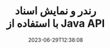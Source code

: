 ---
############################# Static ############################
layout: "landing"
date: 2023-06-29T12:38:08
draft: false

product: "Viewer"
product_tag: "viewer"
platform: "Java"
platform_tag: "java"

############################# Drop-down ############################
supported_platforms:
  items:
    # supported_platforms loop
    - title: ".NET"
      tag: "net"
    # supported_platforms loop
    - title: "Java"
      tag: "java"
    # supported_platforms loop
    - title: "Node.js"
      tag: "nodejs-java" 


############################# Head ############################
head_title: "Java Document Viewer API، رندر PDF Word Excel Image HTML Diagram"
head_description: "کتابخانه Document Viewer برای توسعه برنامه‌های جاوا که اسناد چند فرمتی را به‌طور بومی ارائه، مشاهده و دستکاری می‌کنند که از بیش از 180 فرمت فایل پشتیبانی می‌کنند."

############################# Header ############################
title: "رندر و نمایش اسناد<br>با استفاده از Java API"
description: "API نمایشگر قدرتمند برای ارائه بیش از 180 فرمت سند به PDF، HTML، و تصویر با گزینه های پیکربندی همه کاره."
words:
  for: "for"

actions:
  main: "دانلود رایگان Maven"
  main_link: "https://releases.groupdocs.com/java/repo/com/groupdocs/groupdocs-viewer/"
  alt: "صدور مجوز"
  alt_link: "https://purchase.groupdocs.com/pricing/viewer/java"
  title: "برای شروع آماده اید؟"
  description: "ویژگی های GroupDocs.Viewer را به صورت رایگان امتحان کنید یا درخواست مجوز کنید"

release:
  title: "نسخه {0} منتشر شد"
  notes: "ببینید چه چیزی جدید است"
  downloads: "دانلودها"
  link: "https://releases.groupdocs.com/viewer/java/release-notes/latest/"

code:
  title: "رندر فایل های پی دی اف در جاوا"
  more: "نمونه های بیشتر"
  more_link: "https://github.com/groupdocs-viewer/GroupDocs.Viewer-for-Java"
  install: |
    <dependencies>
      <dependency>
        <groupId>com.groupdocs</groupId>
        <artifactId>groupdocs-viewer</artifactId>
        <version>{0}</version>
      </dependency>
    </dependencies>

    <repositories>
      <repository>
        <id>repository.groupdocs.com</id>
        <name>GroupDocs Repository</name>
        <url>https://repository.groupdocs.com/repo/</url>
      </repository>
    </repositories>
  content: |
    ```java {style=abap}
    // Instantiate Viewer
    try (Viewer viewer = new Viewer("resume.pdf"))
    {
        // Set output HTML options, one file per page
        HtmlViewOptions viewOptions = 
            HtmlViewOptions.forEmbeddedResources();

        // Render PDF to HTML with embedded resources
        viewer.view(viewOptions);
    }
    ```
############################# Overview ############################
overview:
  enable: true
  title: "GroupDocs.Viewer در یک نگاه"
  description: "API برای رندر، نمایش، تبدیل اسناد، اسلایدها، نمودارها و بسیاری از انواع اسناد دیگر در برنامه های جاوا"
  features:
    # feature loop
    - title: "اسناد را کارآمد و قابل اعتماد مشاهده کنید"
      content: "با GroupDocs.Viewer API می‌توانید با حفظ یکپارچگی محتوا و ساختار سند، اسناد را با هر فرمت قابل پشتیبانی به HTML، JPEG، PNG، و PDF با گزینه‌های منعطف و قدرتمند ارائه کنید. GroupDocs.Viewer روی پلتفرم های ویندوز و لینوکس کار می کند."

    # feature loop
    - title: "اکثر فرمت های فایل و سند محبوب پشتیبانی می شوند"
      content: "ما از ارائه بیش از 180 فرمت فایل و سند محبوب پشتیبانی می کنیم که شامل Word، Excel، PDF، PowerPoint، خانواده فرمت های OpenDocument، آرشیو، تصاویر Raster و Vector، کتاب های الکترونیکی، زبان های برنامه نویسی و نشانه گذاری ها، و بسیاری از انواع فایل های دیگر، از جمله رمزگذاری شده است. فایل هایی با محافظت از رمز عبور"

    # feature loop
    - title: "خروجی قابل تنظیم"
      content: "GroupDocs.Viewer نه تنها اجازه می دهد تا سند را رندر کند، بلکه کنترل کند که دقیقاً چه قسمت هایی از سند باید رندر شوند یا اکنون، چگونه باید رندر شوند و تبدیل های مختلف را در خروجی رندر شده اعمال می کند."

    # feature loop
    - title: "رابط کاربری وب برای چارچوب Spring"
      content: "ما یک بسته UI منبع باز برای چارچوب Spring ارائه می دهیم که می تواند در عرض چند دقیقه به پروژه شما اضافه شود. بسته Viewer.UI شامل یک web-UI مبتنی بر Angular است و مجموعه ای از APIهای مفید و ارائه دهندگان ذخیره سازی داده را ارائه می دهد."

############################# Platforms ############################
platforms:
  enable: true
  title: "استقلال سکو"
  description: "GroupDocs.Viewer برای جاوا از سیستم عامل ها، چارچوب ها و مدیریت بسته های زیر پشتیبانی می کند"
  items:
    # platform loop
    - title: "Amazon"
      image: "amazon"
    # platform loop
    - title: "Docker"
      image: "docker"
    # platform loop
    - title: "Azure"
      image: "azure"
    # platform loop
    - title: "Eclipse"
      image: "eclipse"
    # platform loop
    - title: "IntelliJ"
      image: "intellij"
    # platform loop
    - title: "Windows"
      image: "windows"
    # platform loop
    - title: "Linux"
      image: "linux"
    # platform loop
    - title: "Maven"
      image: "maven"


############################# File formats ############################
formats:
  enable: true
  title: "فرمت های فایل پشتیبانی شده"
  description: |
    GroupDocs.Viewer برای جاوا از عملیات با [قالب‌های فایل] زیر پشتیبانی می‌کند (https://docs.groupdocs.com/viewer/java/supported-document-formats/).
  groups:
    # group loop
    - color: "green"
      content: |
        ### مایکروسافت آفیس، OpenDocument و فرمت های متنی
        * **Word:** DOC, DOCX, DOCM, DOT, DOTX, DOTM, RTF, TXT
        * **Excel:** XLS, XLSX, XLSM, XLSB, XLTM, XLT, XLTM, XLTX
        * **PowerPoint:** PPT, PPTX, PPS, PPSX, PPSM, POT, POTM, POTX, PPTM        
        * **Project:** MPP, MPT, MPX
        * **Outlook:** MSG, EML, EMLX, PST, OST
        * **OneNote:** ONE
        * **OpenDocument:** ODT, OTT, ODS, ODP, OTP, OTS, ODG
        * **Fixed Page Layout:** PDF, TEX, XPS, OXPS
        * **e-Books:** EPUB, MOBI, DjVu
        * **Delimiter-Separated Values:** CSV, TSV
    # group loop
    - color: "blue"
      content: |
        ### تصاویر، گرافیک و نمودارها
        * **تصاویر شطرنجی:** BMP, GIF, JPG, PNG, TIFF, WebP, DNG, DIB, Jpeg2000 family
        * **Windows Icon:** ICO
        * **Scalable Vector Graphics:** SVG, CDR, CMX, IGS, SVGZ        
        * **Adobe Photoshop:** PSD, PSB        
        * **Stereo Lithography (3D Printing):** STL        
        * **Medical Imaging:** DICOM
        * **Plotter Documents:** PLT, HPG
        * **Autodesk Design Web Formats:** DWF, DWG
        * **AutoCAD Drawing:** DWT, IFC, STL, CF2        
      # group loop
    - color: "red"
      content: |
        ### دیگر        
        * **وب:** HTML, MHT, MHTML, XML
        * **Metafile:** WMF, EMF, CGM, EMZ, WMZ
        * **Visio:** VSD, VDX, VSS, VSSX, VSX, VST, VSTX, VTX, VSDX, VDW, VSTM, VSSM, VSDM
        * **Project:** MPP, MPT, MPX
        * **PostScript:** PS, EPS
        * **آرشیوها:** ZIP, TAR, BZ2, GZ, RAR, RAR5
        * **دیگر:** VCF, VCARD, NUMBERS, NSF, OBJ
        * **C/C++/C# Files:** C, CC, C# , CPP, CXX, CS, H, HH, M, MM
        * **Java/JavaScript Files:** JAVA, JS, JSON, PROPERTIES

############################# Features ############################
features:
  enable: true
  title: "ویژگی های GroupDocs.Viewer"
  description: "رندر، نمایش، و تبدیل یکپارچه PDF و اسناد آفیس"

  items:
    # feature loop
    - icon: "viewhtml"
      title: "مشاهده اسناد در HTML"
      content: "هر نوع سندی را با CSS و SVG به یک سند HTML تبدیل کنید، که می تواند در هر مرورگر وب مدرن نمایش داده شود."

    # feature loop
    - icon: "rasterize"
      title: "اسناد را شطرنجی کنید"
      content: "هر قالب سند قابل پشتیبانی را با فرمت تصویر قابل تنظیم و کیفیت فشرده سازی به تصویر شطرنجی تبدیل کنید."

    # feature loop
    - icon: "sourcecode"
      title: "کدهای برنامه نویسی را رندر و برجسته کنید"
      content: "پشتیبانی از همه زبان‌های برنامه‌نویسی، اسکریپت‌نویسی و نشانه‌گذاری محبوب، با قابلیت تجزیه و برجسته کردن نحو آنها."

    # feature loop
    - icon: "convertpdf"
      title: "تبدیل به PDF"
      content: "سند با هر فرمت قابل پشتیبانی را می توان به راحتی با گزینه های قابل تنظیم به PDF تبدیل و ذخیره کرد."

    # feature loop
    - icon: "transform"
      title: "تغییرات را اعمال کنید"
      content: "سند خروجی را می توان در حین رندر تبدیل کرد - صفحات را می توان چرخاند و/یا مرتب کرد و واترمارک متنی در بالای آنها قرار داد."

    # feature loop
    - icon: "adjustment"
      title: "تنظیم خروجی HTML"
      content: "اسناد HTML خروجی، تولید شده توسط GroupDocs.Viewer، را می توان بسیار دقیق تنظیم کرد: امکان ذخیره در جریان یا فایل، با منابع خارجی یا جاسازی شده، تماس های برگشتی و غیره وجود دارد."

    # feature loop
    - icon: "complex"
      title: "پشتیبانی از ساختارهای پیچیده سند"
      content: "GroupDocs.Viewer نه تنها از اسناد منفرد، بلکه از فایل‌هایی نیز پشتیبانی می‌کند که در داخل شامل فهرست یا ساختار سلسله مراتبی از اسناد هستند، مانند پیام‌های ایمیل با پیوست‌ها، آرشیوهای ZIP با فایل‌های داخلی درون پوشه‌ها، تصاویر TIFF چند صفحه‌ای و غیره."

    # feature loop
    - icon: "optimization"
      title: "گزینه های بهینه سازی"
      content: "GroupDocs.Viewer حاوی یک زیرسیستم کش قابل تنظیم است که می تواند با استفاده از نسخه های ذخیره شده اسناد، زمان بارگذاری را تسریع بخشد. همچنین مجموعه ای از گزینه های مختلف برای فرمت های مختلف اجازه می دهد تا برخی از بخش ها یا جنبه های غیر ضروری اسناد را از رندر حذف کنید (فونت ها، کاربرگ های مخفی، پیوست های ایمیل) برای بهینه سازی عملکرد کلی."

    # feature loop
    - icon: "passwordprotected"
      title: "پشتیبانی از اسناد محافظت شده با رمز عبور"
      content: "GroupDocs.Viewer اجازه می دهد تا اسناد رمزگذاری شده را از انواع مختلف باز کنید: PDF، WordProcessing، Spreadsheet، Presentation و غیره، با تعیین رمز عبور در گزینه های بارگیری."

############################# Code samples ############################
code_samples:
  enable: true
  title: "نمونه کد"
  description: "برخی از موارد معمولی GroupDocs.Viewer برای عملیات جاوا استفاده می کنند"
  items:
    # code sample loop
    - title: "DOCX را به HTML رندر کنید"
      content: |
        ویژگی‌های کلاس [HtmlViewOptions](https://reference.groupdocs.com/viewer/java/com.groupdocs.viewer.options/htmlviewoptions/) به شما امکان می‌دهد فرآیند تبدیل را کنترل کنید، در مورد آن [اینجا] (https:/ /docs.groupdocs.com/viewer/java/rendering-to-html/). به عنوان مثال، می توانید تمام منابع خارجی را در فایل HTML خروجی جاسازی کنید، فایل خروجی را کوچک کنید و آن را برای چاپ بهینه کنید.
        {{< landing/code title="Java">}}
        ```java {style=abap}
        import com.groupdocs.viewer.Viewer;
        import com.groupdocs.viewer.options.HtmlViewOptions;

        // Instantiate Viewer
        try (Viewer viewer = new Viewer("resume.docx"))
        {
            // Set output HTML options
            HtmlViewOptions options = 
                HtmlViewOptions.forEmbeddedResources();

            // Render DOCX to HTML with embedded resources
            viewer.view(options);
        }
        ```
        {{< /landing/code >}}
    # code sample loop
    - title: "PPTX را به PDF صادر کنید"
      content: |
        یک نمونه کلاس [PdfViewOptions](https://reference.groupdocs.com/viewer/java/com.groupdocs.viewer.options/pdfviewoptions/) ایجاد کنید و آن را به [Viewer.View] (https://reference) ارسال کنید. روش groupdocs.com/viewer/java/com.groupdocs.viewer/viewer/#view-com.groupdocs.viewer.options.ViewOptions-) برای تبدیل فایل پاورپوینت PPTX به PDF. ویژگی های کلاس PdfViewOptions به شما امکان می دهد فرآیند تبدیل را کنترل کنید. به عنوان مثال، می توانید از فایل PDF خروجی محافظت کنید، صفحات آن را مجددا مرتب کنید و کیفیت تصاویر سند را مشخص کنید. برای جزئیات به [بخش مستندات زیر] (https://docs.groupdocs.com/viewer/java/rendering-to-pdf/) مراجعه کنید.
        {{< landing/code title="Java">}}
        ```java {style=abap}   
        import com.groupdocs.viewer.Viewer;
        import com.groupdocs.viewer.options.PdfViewOptions;

        // Instantiate Viewer
        try (Viewer viewer = new Viewer("presentation.pptx"))
        {
            // Set output PDF options
            PdfViewOptions viewOptions = new PdfViewOptions();

            // Export PPTX to PDF
            viewer.view(viewOptions);
        }
        ```
        {{< /landing/code >}}
############################# Reviews ############################
# reviews:
# enable: true
# title: "بررسی محصولات GroupDocs"
# description: "فقط حرف ما را قبول نکنید. ببینید سایر توسعه دهندگان در مورد API های ما چه می گویند"

# items:
#   # review loop
#   - title: "GroupDocs.Viewer"
#     content: "خدمات عالی و محصولات عالی. آنها در طول فرآیند اجرای GroupDocs.Viewer برای دات نت بسیار مفید و پاسخگو بودند، نمی توان آنها را به اندازه کافی توصیه کرد."
#     author: "Martin Lasarga"
#     company: "Product Manager at Axentria ECM by G.S.I."

#   # review loop
#   - title: "GroupDocs.Viewer"
#     content: "پس از پیاده سازی و استفاده از GroupDocs.Viewer برای دات نت در پروژه، به نظر می رسد که بسیار خوب کار می کند. من با مدارک زیادی تست کردم و تا الان خیلی خوبه. همه چیزهایی که به آن پرتاب کرده‌ام به خوبی رندر می‌شوند و به همان خوبی که در یک نمایشگر PDF یا MS Word به نظر می‌رسند."
#     author: "Mats Oustad"
#     company: "Senior Consultant/Partner at Novanet AS"
---